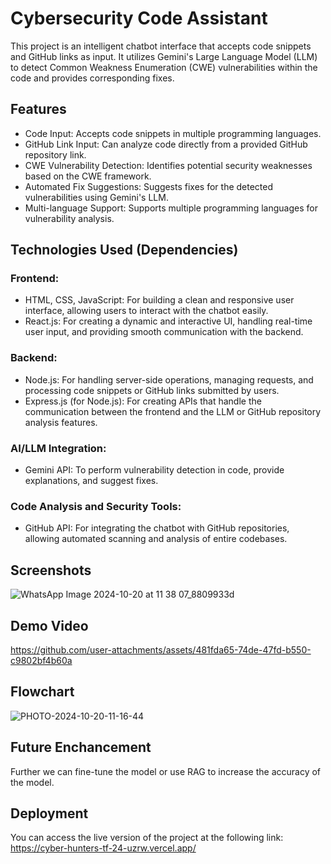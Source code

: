 # Cybersecurity Code Assistant
This project is an intelligent chatbot interface that accepts code snippets and GitHub links as input. It utilizes Gemini's Large Language Model (LLM) to detect Common Weakness Enumeration (CWE) vulnerabilities within the code and provides corresponding fixes.

## Features
* Code Input: Accepts code snippets in multiple programming languages.
* GitHub Link Input: Can analyze code directly from a provided GitHub repository link.
* CWE Vulnerability Detection: Identifies potential security weaknesses based on the CWE framework.
* Automated Fix Suggestions: Suggests fixes for the detected vulnerabilities using Gemini's LLM.
* Multi-language Support: Supports multiple programming languages for vulnerability analysis.

## Technologies Used (Dependencies)
### Frontend:
* HTML, CSS, JavaScript: For building a clean and responsive user interface, allowing users to interact with the chatbot easily.
* React.js: For creating a dynamic and interactive UI, handling real-time user input, and providing smooth communication with the backend.

### Backend:
* Node.js: For handling server-side operations, managing requests, and processing code snippets or GitHub links submitted by users.
* Express.js (for Node.js): For creating APIs that handle the communication between the frontend and the LLM or GitHub repository analysis features.

### AI/LLM Integration:
* Gemini API: To perform vulnerability detection in code, provide explanations, and suggest fixes.

### Code Analysis and Security Tools:
* GitHub API: For integrating the chatbot with GitHub repositories, allowing automated scanning and analysis of entire codebases.


## Screenshots
![WhatsApp Image 2024-10-20 at 11 38 07_8809933d](https://github.com/user-attachments/assets/6817e7b6-f2ce-41da-b0b9-2ca0448af0bd)

## Demo Video
https://github.com/user-attachments/assets/481fda65-74de-47fd-b550-c9802bf4b60a


## Flowchart
![PHOTO-2024-10-20-11-16-44](https://github.com/user-attachments/assets/2a9af929-5c15-440e-958f-f3f2c5396e63)

## Future Enchancement
Further we can fine-tune the model or use RAG to increase the accuracy of the model.

## Deployment
You can access the live version of the project at the following link:
https://cyber-hunters-tf-24-uzrw.vercel.app/




